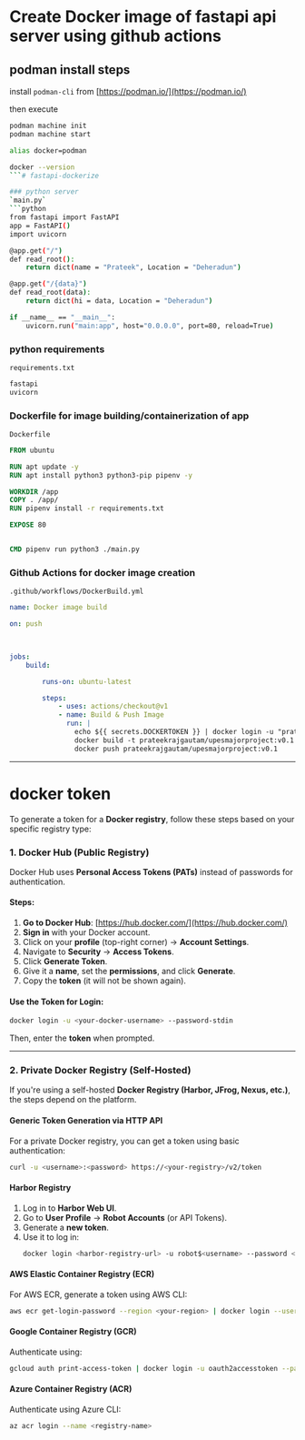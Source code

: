 # Create Docker image of fastapi api server using github actions

## podman install steps

install `podman-cli` from [https://podman.io/](https://podman.io/)

then execute
```bash
podman machine init
podman machine start

alias docker=podman

docker --version
```# fastapi-dockerize

### python server
`main.py`
```python
from fastapi import FastAPI
app = FastAPI()
import uvicorn

@app.get("/")
def read_root():
    return dict(name = "Prateek", Location = "Deheradun")

@app.get("/{data}")
def read_root(data):
    return dict(hi = data, Location = "Deheradun")

if __name__ == "__main__":
    uvicorn.run("main:app", host="0.0.0.0", port=80, reload=True)
```

### python requirements 
`requirements.txt`
```txt
fastapi
uvicorn
```

### Dockerfile for image building/containerization of app
`Dockerfile`
```Dockerfile
FROM ubuntu

RUN apt update -y
RUN apt install python3 python3-pip pipenv -y

WORKDIR /app
COPY . /app/
RUN pipenv install -r requirements.txt

EXPOSE 80


CMD pipenv run python3 ./main.py
```

### Github Actions for docker image creation 
`.github/workflows/DockerBuild.yml`
```yml
name: Docker image build

on: push
    


jobs:
    build:

        runs-on: ubuntu-latest

        steps: 
            - uses: actions/checkout@v1
            - name: Build & Push Image
              run: |
                echo ${{ secrets.DOCKERTOKEN }} | docker login -u "prateekrajgautam" --password-stdin
                docker build -t prateekrajgautam/upesmajorproject:v0.1 .
                docker push prateekrajgautam/upesmajorproject:v0.1

```


---
# docker token
To generate a token for a **Docker registry**, follow these steps based on your specific registry type:


### **1. Docker Hub (Public Registry)**
Docker Hub uses **Personal Access Tokens (PATs)** instead of passwords for authentication.

#### **Steps:**
1. **Go to Docker Hub**: [https://hub.docker.com/](https://hub.docker.com/)
2. **Sign in** with your Docker account.
3. Click on your **profile** (top-right corner) → **Account Settings**.
4. Navigate to **Security** → **Access Tokens**.
5. Click **Generate Token**.
6. Give it a **name**, set the **permissions**, and click **Generate**.
7. Copy the **token** (it will not be shown again).

#### **Use the Token for Login:**
```sh
docker login -u <your-docker-username> --password-stdin
```
Then, enter the **token** when prompted.

---

### **2. Private Docker Registry (Self-Hosted)**
If you're using a self-hosted **Docker Registry (Harbor, JFrog, Nexus, etc.)**, the steps depend on the platform.

#### **Generic Token Generation via HTTP API**
For a private Docker registry, you can get a token using basic authentication:

```sh
curl -u <username>:<password> https://<your-registry>/v2/token
```

#### **Harbor Registry**
1. Log in to **Harbor Web UI**.
2. Go to **User Profile** → **Robot Accounts** (or API Tokens).
3. Generate a **new token**.
4. Use it to log in:
   ```sh
   docker login <harbor-registry-url> -u robot$<username> --password <token>
   ```

#### **AWS Elastic Container Registry (ECR)**
For AWS ECR, generate a token using AWS CLI:
```sh
aws ecr get-login-password --region <your-region> | docker login --username AWS --password-stdin <aws-account-id>.dkr.ecr.<region>.amazonaws.com
```

#### **Google Container Registry (GCR)**
Authenticate using:
```sh
gcloud auth print-access-token | docker login -u oauth2accesstoken --password-stdin https://gcr.io
```

#### **Azure Container Registry (ACR)**
Authenticate using Azure CLI:
```sh
az acr login --name <registry-name>
```

